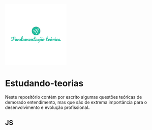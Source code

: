 ![Logo of the project](https://github.com/HitaloAlves96/Estudando-teorias/blob/main/public/readme_images/logo.png)
# Estudando-teorias
Neste repositório contém por escrito algumas questões teóricas de demorado entendimento, mas que são de extrema importância para o desenvolvimento e evolução profissional..

##  JS
